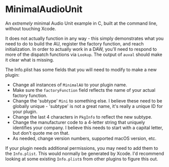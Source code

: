# MinimalAudioUnit
An *extremely* minimal Audio Unit example in C, built at the command line, without touching Xcode.

It does not actually function in any way - this simply demonstrates what you need to do to build the AU, register the factory function, and reach initialization. In order to actually work in a DAW, you'll need to respond to more of the dispatch functions via `Lookup`. The output of `auval` should make it clear what is missing.

The Info.plist has some fields that you will need to modify to make a new plugin:
- Change all instances of `MinimalAU` to your plugin name.
- Make sure the `factoryFunction` field reflects the name of your actual factory function.
- Change the 'subtype' `Mini` to something else. I believe these need to be globally unique - 'subtype' is not a great name, it's really a unique ID for your plugin.
- Change the last 4 characters in `PkgInfo` to reflect the new subtype.
- Change the manufacturer code to a 4-letter string that uniquely identifies your company. I believe this needs to start with a capital letter, but don't quote me on that.
- As needed, change version numbers, supported macOS version, etc.

If your plugin needs additional permissions, you may need to add them to the `Info.plist`. This would normally be generated by Xcode. I'd recommend looking at some existing `Info.plist`s from other plugins to figure this out.
